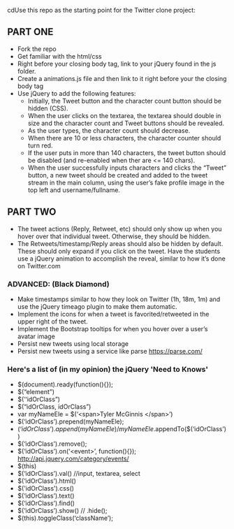 cdUse this repo as the starting point for the Twitter clone project:

## PART ONE ##
* Fork the repo
* Get familiar with the html/css
* Right before your closing body tag, link to your jQuery found in the js folder.
* Create a animations.js file and then link to it right before your the closing body tag
* Use jQuery to add the following features:
  * Initially, the Tweet button and the character count button should be hidden (CSS).
  * When the user clicks on the textarea, the textarea should double in size and the character count and Tweet buttons should be revealed.
  * As the user types, the character count should decrease.
  * When there are 10 or less characters, the character counter should turn red.
  * If the user puts in more than 140 characters, the tweet button should be disabled (and re-enabled when ther are <= 140 chars).
  * When the user successfully inputs characters and clicks the “Tweet” button, a new tweet should be created and added to the tweet stream in the main column, using the user’s fake profile image in the top left and username/fullname.

## PART TWO ##
* The tweet actions (Reply, Retweet, etc) should only show up when you hover over that individual tweet. Otherwise, they should be hidden.
* The Retweets/timestamp/Reply areas should also be hidden by default. These should only expand if you click on the tweet. Have the students use a jQuery animation to accomplish the reveal, similar to how it’s done on Twitter.com

### ADVANCED: (Black Diamond) ###
* Make timestamps similar to how they look on Twitter (1h, 18m, 1m) and use the jQuery timeago plugin to make them automatic.
* Implement the icons for when a tweet is favorited/retweeted in the upper right of the tweet.
* Implement the Bootstrap tooltips for when you hover over a user’s avatar image
* Persist new tweets using local storage
* Persist new tweets using a service like parse https://parse.com/



### Here's a list of (in my opinion) the jQuery 'Need to Knows'
* $(document).ready(function(){});
* $(“element”)
* $(‘‘idOrClass”)
* $(“idOrClass, idOrClass”)
*  var myNameEle = $(‘\<span>Tyler McGinnis \</span>’)
* $(‘idOrClass’).prepend(myNameEle);
* $(‘idOrClass’).append(myNameEle) / myNameEle.$appendTo($(‘idOrClass’))
* $(‘idOrClass’).remove();
* $(‘idOrClass’).on(‘\<event>’, function(){}); http://api.jquery.com/category/events/
* $(this)
* $(‘idOrClass’).val() //input, textarea, select
* $(‘idOrClass’).html()
* $('idOrClass').css()
* $(‘idOrClass’).text()
* $(‘idOrClass’).find()
* $(‘idOrClass’).show() // .hide();
* $(this).toggleClass(‘className’);
